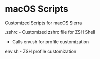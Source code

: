 # macOS Scripts
Customized Scripts for macOS Sierra

.zshrc - Customized zshrc file for ZSH Shell
- Calls env.sh for profile customization

env.sh - ZSH profile customization
